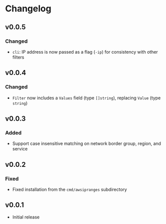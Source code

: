 # Changelog

## v0.0.5

### Changed
- `cli`: IP address is now passed as a flag (`-ip`) for consistency with other filters

## v0.0.4

### Changed
- `Filter` now includes a `Values` field (type `[]string`), replacing `Value` (type `string`)

## v0.0.3

### Added
- Support case insensitive matching on network border group, region, and service

## v0.0.2

### Fixed
- Fixed installation from the `cmd/awsipranges` subdirectory

## v0.0.1
- Initial release
